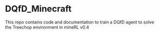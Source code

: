 # DQfD_Minecraft
This repo contains code and documentation to train a DQfD agent to solve the Treechop environment in mineRL v0.4
